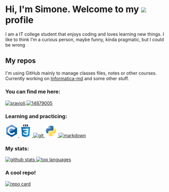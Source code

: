 
# Hi, I'm Simone. Welcome to my <img src="https://media.giphy.com/media/KzJkzjggfGN5Py6nkT/giphy.gif" width=2.5%/> profile

I am a IT college student that enjoys coding and loves learning new things. I like to think I'm a curious person, maybe funny, kinda pragmatic, but I could be wrong


## My repos

I'm using GitHub mainly to manage classes files, notes or other courses.
Currently working on [Informatica-md](https://github.com/Informatica-md) and some other stuff.



### You can find me here:

<p align="left">
    <a href="https://codepen.io/sravioli" target="blank">
        <img align="center" src="https://raw.githubusercontent.com/rahuldkjain/github-profile-readme-generator/master/src/images/icons/Social/codepen.svg" alt="sravioli" height="30" width="40"/>
    </a>
    <a href="https://stackoverflow.com/users/14879005" target="blank">
        <img align="center" src="https://raw.githubusercontent.com/rahuldkjain/github-profile-readme-generator/master/src/images/icons/Social/stack-overflow.svg" alt="14879005" height="30" width="40"/>
    </a>
</p>


### Learning and practicing:
<p align="left">
    <a href="https://www.cprogramming.com/" target="_blank" rel="noreferrer">
        <img src="https://raw.githubusercontent.com/devicons/devicon/master/icons/c/c-original.svg" alt="c" width="40" height="40"/>
    </a>
    <a href="https://www.w3schools.com/css/" target="_blank" rel="noreferrer">
        <img src="https://raw.githubusercontent.com/devicons/devicon/master/icons/css3/css3-original-wordmark.svg" alt="css3" width="40" height="40"/>
    </a> 
    <a href="https://git-scm.com/" target="_blank" rel="noreferrer"> 
        <img src="https://www.vectorlogo.zone/logos/git-scm/git-scm-icon.svg" alt="git" width="40" height="40"/> 
    </a> 
    <a href="https://www.python.org" target="_blank" rel="noreferrer"> 
        <img src="https://raw.githubusercontent.com/devicons/devicon/master/icons/python/python-original.svg" alt="python" width="40" height="40"/> 
    </a>
    <a href="https://www.markdownguide.org/getting-started/" target="_blank" rel="noreferrer">
        <img src="https://cdn.jsdelivr.net/gh/devicons/devicon/icons/markdown/markdown-original.svg" alt="markdown" width="40" height="40"/>
    </a>
</p>


### My stats:

<p align="left">
    <a href="https://github.com/anuraghazra/github-readme-stats">
        <img align="top" src="https://github-readme-stats.vercel.app/api?username=sRavioli&show_icons=true&bg_color=161320&text_color=D9E0EE&icon_color=DDB6F2&title_color=96CDFB" alt="github stats"/>
    </a>    
    <a href="https://github.com/anuraghazra/github-readme-stats">
        <img align="top" src="https://github-readme-stats.vercel.app/api/top-langs/?username=sRavioli&layout=compact&bg_color=161320&text_color=D9E0EE&icon_color=DDB6F2&title_color=96CDFB" alt="top languages"/>
    </a>
</p>


### A cool repo!

<p align="left">
    <a href="https://github.com/sRavioli/pythoncs">
        <img align="top" src="https://github-readme-stats.vercel.app/api/pin/?username=sRavioli&repo=pythoncs&show_owner=true&bg_color=161320&text_color=D9E0EE&icon_color=DDB6F2&title_color=96CDFB" alt="repo card"/>
    </a>
</p>
